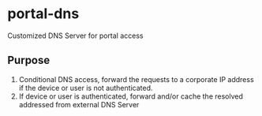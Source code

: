 # portal-dns
Customized DNS Server for portal access

## Purpose
1. Conditional DNS access, forward the requests to a corporate IP address if the device or user is not authenticated.
2. If device or user is authenticated, forward and/or cache the resolved addressed from external DNS Server
